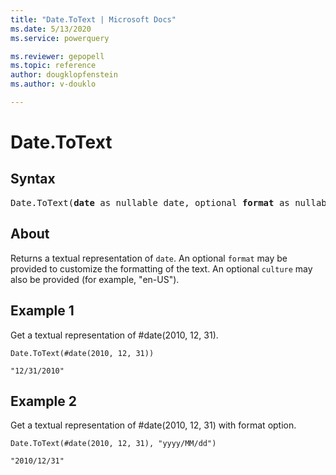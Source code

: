 ```yaml
---
title: "Date.ToText | Microsoft Docs"
ms.date: 5/13/2020
ms.service: powerquery

ms.reviewer: gepopell
ms.topic: reference
author: dougklopfenstein
ms.author: v-douklo

---
```

# Date.ToText

## Syntax

<pre>
Date.ToText(<b>date</b> as nullable date, optional <b>format</b> as nullable text, optional <b>culture</b> as nullable text) as nullable text
</pre>

## About
Returns a textual representation of `date`. An optional `format` may be provided to customize the formatting of the text. An optional `culture` may also be provided (for example, "en-US").

## Example 1
Get a textual representation of #date(2010, 12, 31).

```powerquery-m
Date.ToText(#date(2010, 12, 31))
```

`"12/31/2010"`


## Example 2
Get a textual representation of #date(2010, 12, 31) with format option.

```powerquery-m
Date.ToText(#date(2010, 12, 31), "yyyy/MM/dd")
```

`"2010/12/31"`







